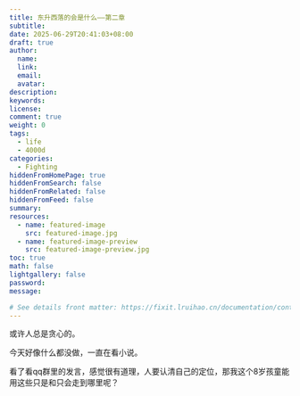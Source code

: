 ```yaml
---
title: 东升西落的会是什么——第二章
subtitle:
date: 2025-06-29T20:41:03+08:00
draft: true
author:
  name:
  link:
  email:
  avatar:
description:
keywords:
license:
comment: true
weight: 0
tags:
  - life
  - 4000d
categories:
  - Fighting
hiddenFromHomePage: true
hiddenFromSearch: false
hiddenFromRelated: false
hiddenFromFeed: false
summary:
resources:
  - name: featured-image
    src: featured-image.jpg
  - name: featured-image-preview
    src: featured-image-preview.jpg
toc: true
math: false
lightgallery: false
password:
message:

# See details front matter: https://fixit.lruihao.cn/documentation/content-management/introduction/#front-matter
---
```


或许人总是贪心的。

<!--more-->

今天好像什么都没做，一直在看小说。

看了看qq群里的发言，感觉很有道理，人要认清自己的定位，那我这个8岁孩童能用这些只是和只会走到哪里呢？
